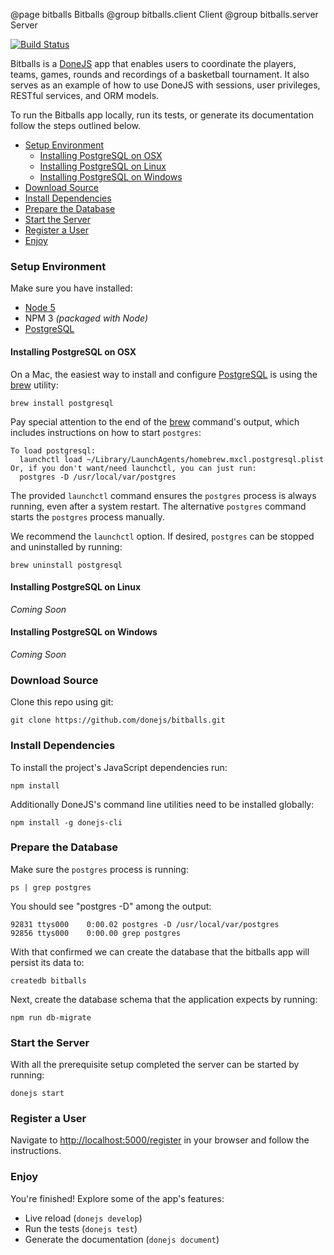 @page bitballs Bitballs
@group bitballs.client Client
@group bitballs.server Server

[![Build Status](https://travis-ci.org/donejs/bitballs.svg?branch=master)](https://travis-ci.org/donejs/bitballs)

Bitballs is a [DoneJS](https://donejs.com) app that enables users to coordinate
the players, teams, games, rounds and recordings of a basketball tournament.
It also serves as an example of how to use DoneJS with sessions, user
privileges, RESTful services, and ORM models.

To run the Bitballs app locally, run its tests, or generate its documentation
follow the steps outlined below.

<!-- START doctoc generated TOC please keep comment here to allow auto update -->
<!-- DON'T EDIT THIS SECTION, INSTEAD RE-RUN doctoc TO UPDATE -->


- [Setup Environment](#setup-environment)
  - [Installing PostgreSQL on OSX](#installing-postgresql-on-osx)
  - [Installing PostgreSQL on Linux](#installing-postgresql-on-linux)
  - [Installing PostgreSQL on Windows](#installing-postgresql-on-windows)
- [Download Source](#download-source)
- [Install Dependencies](#install-dependencies)
- [Prepare the Database](#prepare-the-database)
- [Start the Server](#start-the-server)
- [Register a User](#register-a-user)
- [Enjoy](#enjoy)

<!-- END doctoc generated TOC please keep comment here to allow auto update -->

### Setup Environment

Make sure you have installed:

- [Node 5](https://nodejs.org/en/download/)
- NPM 3 *(packaged with Node)*
- [PostgreSQL](https://www.postgresql.org/download/)

#### Installing PostgreSQL on OSX

On a Mac, the easiest way to install and configure [PostgreSQL](https://www.postgresql.org)
is using the [brew](https://brew.sh/) utility:

```
brew install postgresql
```

Pay special attention to the end of the [brew](https://brew.sh/) command's
output, which includes instructions on how to start `postgres`:

```
To load postgresql:
  launchctl load ~/Library/LaunchAgents/homebrew.mxcl.postgresql.plist
Or, if you don't want/need launchctl, you can just run:
  postgres -D /usr/local/var/postgres
```

The provided `launchctl` command ensures the `postgres` process is always
running, even after a system restart. The alternative `postgres` command
starts the `postgres` process manually.

We recommend the `launchctl` option. If desired, `postgres` can be
stopped and uninstalled by running:

```
brew uninstall postgresql
```

#### Installing PostgreSQL on Linux

*Coming Soon*

#### Installing PostgreSQL on Windows

*Coming Soon*

### Download Source

Clone this repo using git:

```
git clone https://github.com/donejs/bitballs.git
```

### Install Dependencies

To install the project's JavaScript dependencies run:

```
npm install
```

Additionally DoneJS's command line utilities need to be installed globally:

```
npm install -g donejs-cli
```

### Prepare the Database

Make sure the `postgres` process is running:

```
ps | grep postgres
```

You should see "postgres -D" among the output:

```
92831 ttys000    0:00.02 postgres -D /usr/local/var/postgres
92856 ttys000    0:00.00 grep postgres
```

With that confirmed we can create the database that the bitballs app
will persist its data to:

```
createdb bitballs
```

Next, create the database schema that the application expects by running:

```
npm run db-migrate
```

### Start the Server

With all the prerequisite setup completed the server can be started by running:

```
donejs start
```

### Register a User

Navigate to [http://localhost:5000/register](http://localhost:5000/register)
in your browser and follow the instructions.

### Enjoy

You're finished! Explore some of the app's features:

- Live reload (`donejs develop`)
- Run the tests (`donejs test`)
- Generate the documentation (`donejs document`)

